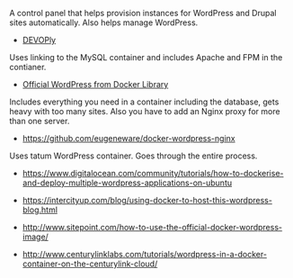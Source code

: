 A control panel that helps provision instances for WordPress and Drupal sites automatically. Also helps manage WordPress.
- [DEVOPly](https://www.devoply.com)

Uses linking to the MySQL container and includes Apache and FPM in the contianer.
- <a rel="nofollow" href="https://github.com/docker-library/wordpress">Official WordPress from Docker Library</a>

Includes everything you need in a container including the database, gets heavy with too many sites. Also you have to add an Nginx proxy for more than one server.
- https://github.com/eugeneware/docker-wordpress-nginx

Uses tatum WordPress container. Goes through the entire process.
- https://www.digitalocean.com/community/tutorials/how-to-dockerise-and-deploy-multiple-wordpress-applications-on-ubuntu
 
- https://intercityup.com/blog/using-docker-to-host-this-wordpress-blog.html
- http://www.sitepoint.com/how-to-use-the-official-docker-wordpress-image/
- http://www.centurylinklabs.com/tutorials/wordpress-in-a-docker-container-on-the-centurylink-cloud/
